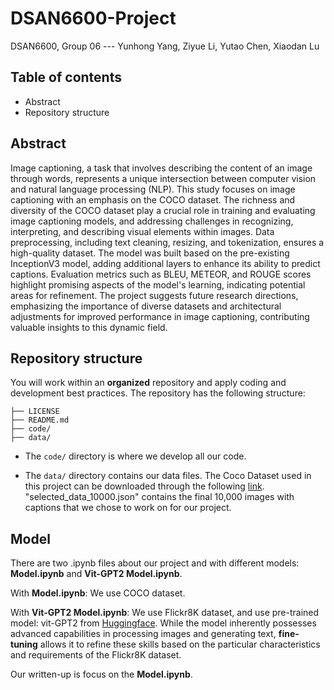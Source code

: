 # DSAN6600-Project
DSAN6600, Group 06 --- Yunhong Yang, Ziyue Li, Yutao Chen, Xiaodan Lu

## Table of contents
* Abstract
* Repository structure

## Abstract
Image captioning, a task that involves describing the content of an image through words, represents a unique intersection between computer vision and natural language processing (NLP). This study focuses on image captioning with an emphasis on the COCO dataset. The richness and diversity of the COCO dataset play a crucial role in training and evaluating image captioning models, and addressing challenges in recognizing, interpreting, and describing visual elements within images. Data preprocessing, including text cleaning, resizing, and tokenization, ensures a high-quality dataset. The model was built based on the pre-existing InceptionV3 model, adding additional layers to enhance its ability to predict captions. Evaluation metrics such as BLEU, METEOR, and ROUGE scores highlight promising aspects of the model's learning, indicating potential areas for refinement. The project suggests future research directions, emphasizing the importance of diverse datasets and architectural adjustments for improved performance in image captioning, contributing valuable insights to this dynamic field.

## Repository structure

You will work within an **organized** repository and apply coding and development best practices. The repository has the following structure:

```.
├── LICENSE
├── README.md
├── code/
├── data/
```
* The `code/` directory is where we develop all our code. 

* The `data/` directory contains our data files. The Coco Dataset used in this project can be downloaded through the following [link](https://www.kaggle.com/datasets/awsaf49/coco-2017-dataset). "selected_data_10000.json" contains the final 10,000 images with captions that we chose to work on for our project.

## Model

There are two .ipynb files about our project and with different models: **Model.ipynb** and **Vit-GPT2 Model.ipynb**. 

With **Model.ipynb**: We use COCO dataset.

With **Vit-GPT2 Model.ipynb**: We use Flickr8K dataset, and use pre-trained model: vit-GPT2 from [Huggingface](https://huggingface.co/nlpconnect/vit-gpt2-image-captioning/tree/main). While the model inherently possesses advanced capabilities in processing images and generating text, **fine-tuning** allows it to refine these skills based on the particular characteristics and requirements of the Flickr8K dataset.

Our written-up is focus on the **Model.ipynb**.







